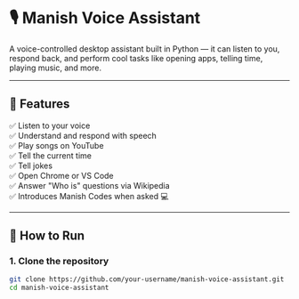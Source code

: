 # 🎙️ Manish Voice Assistant

A voice-controlled desktop assistant built in Python — it can listen to you, respond back, and perform cool tasks like opening apps, telling time, playing music, and more.

---

## 🔧 Features

✅ Listen to your voice  
✅ Understand and respond with speech  
✅ Play songs on YouTube  
✅ Tell the current time  
✅ Tell jokes  
✅ Open Chrome or VS Code  
✅ Answer "Who is" questions via Wikipedia  
✅ Introduces Manish Codes when asked 💻

---

## 🚀 How to Run

### 1. Clone the repository
```bash
git clone https://github.com/your-username/manish-voice-assistant.git
cd manish-voice-assistant
